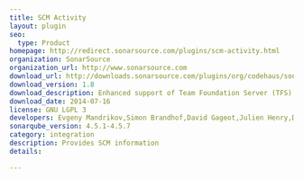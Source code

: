 ```yaml
---
title: SCM Activity
layout: plugin
seo: 
  type: Product
homepage: http://redirect.sonarsource.com/plugins/scm-activity.html
organization: SonarSource
organization_url: http://www.sonarsource.com
download_url: http://downloads.sonarsource.com/plugins/org/codehaus/sonar-plugins/scm-activity/sonar-scm-activity-plugin/1.8/sonar-scm-activity-plugin-1.8.jar
download_version: 1.8
download_description: Enhanced support of Team Foundation Server (TFS)
download_date: 2014-07-16
license: GNU LGPL 3
developers: Evgeny Mandrikov,Simon Brandhof,David Gageot,Julien Henry,Dinesh Bolkensteyn
sonarqube_version: 4.5.1-4.5.7
category: integration
description: Provides SCM information
details: 

---
```

